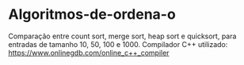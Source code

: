 # Algoritmos-de-ordena-o
Comparação entre count sort, merge sort, heap sort e quicksort, para entradas de tamanho 10, 50, 100 e 1000.
Compilador C++ utilizado: https://www.onlinegdb.com/online_c++_compiler
